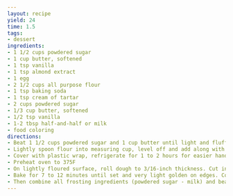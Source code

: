```yaml
---
layout: recipe
yield: 24
time: 1.5
tags:
- dessert
ingredients:
- 1 1/2 cups powdered sugar
- 1 cup butter, softened
- 1 tsp vanilla
- 1 tsp almond extract
- 1 egg
- 2 1/2 cups all purpose flour
- 1 tsp baking soda
- 1 tsp cream of tartar
- 2 cups powdered sugar
- 1/3 cup butter, softened
- 1/2 tsp vanilla
- 1-2 tbsp half-and-half or milk
- food coloring
directions:
- Beat 1 1/2 cups powdered sugar and 1 cup butter until light and fluffy. Add 1 tsp vanilla, almond extract, and egg and blend well
- Lightly spoon flour into measuring cup, level off and add along with baking soda and cream of tartar. Mix well
- Cover with plastic wrap, refrigerate for 1 to 2 hours for easier handling
- Preheat oven to 375F
- On lightly floured surface, roll dough to 3/16-inch thickness. Cut into shapes with cookie cutters. Place on ungreased cookie sheets
- Bake for 7 to 12 minutes until set and very light golden on edges. Cool 1 minute and then remove from cookie sheets to cool completely
- Then combine all frosting ingredients (powdered sugar - milk) and beat until smooth
---
```

